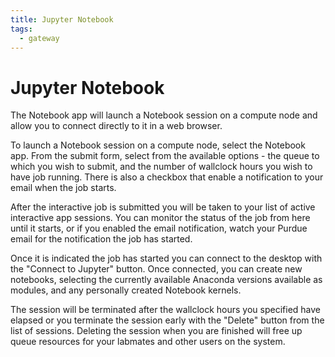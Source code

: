 ```yaml
---
title: Jupyter Notebook
tags:
  - gateway
---
```


# Jupyter Notebook 

The Notebook app will launch a Notebook session on a compute node and allow you to connect directly to it in a web browser.

To launch a Notebook session on a compute node, select the Notebook app. From the submit form, select from the available options - the queue to which you wish to submit, and the number of wallclock hours you wish to have job running. There is also a checkbox that enable a notification to your email when the job starts.

After the interactive job is submitted you will be taken to your list of active interactive app sessions. You can monitor the status of the job from here until it starts, or if you enabled the email notification, watch your Purdue email for the notification the job has started.

Once it is indicated the job has started you can connect to the desktop with the "Connect to Jupyter" button. Once connected, you can create new notebooks, selecting the currently available Anaconda versions available as modules, and any personally created Notebook kernels.

The session will be terminated after the wallclock hours you specified have elapsed or you terminate the session early with the "Delete" button from the list of sessions. Deleting the session when you are finished will free up queue resources for your labmates and other users on the system.


